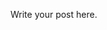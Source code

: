 <!--
.. title: An overview for intrpreting your machine learning model: Part 1:(White Box)
.. slug: an-overview-for-intrpreting-your-machine-learning-model-part-1white-box
.. date: 2022-09-23 17:12:36 UTC+02:00
.. tags: 
.. category: 
.. link: 
.. description: 
.. type: text
.. status: draft
-->

Write your post here.
